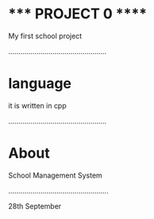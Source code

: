 
# *** PROJECT 0 ****

My first school project

.................................................
# language
it is written in cpp

.................................................
# About 

School Management System

..................................................

28th September 